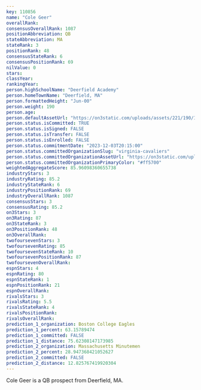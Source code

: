 ```yaml
---
key: 110856
name: "Cole Geer"
overallRank: 
consensusOverallRank: 1087
positionAbbreviation: QB
stateAbbreviation: MA
stateRank: 3
positionRank: 48
consensusStateRank: 6
consensusPositionRank: 69
nilValue: 0
stars: 
classYear: 
rankingYear: 
person.highSchoolName: "Deerfield Academy"
person.homeTownName: "Deerfield, MA"
person.formattedHeight: "Jun-00"
person.weight: 190
person.age: 
person.defaultAssetUrl: "https://on3static.com/uploads/assets/221/190/190221.png"
person.status.isCommitted: TRUE
person.status.isSigned: FALSE
person.status.isTransfer: FALSE
person.status.isEnrolled: FALSE
person.status.commitmentDate: "2023-12-03T20:15:00"
person.status.committedOrganizationSlug: "virginia-cavaliers"
person.status.committedOrganizationAssetUrl: "https://on3static.com/uploads/assets/779/214/214779.svg"
person.status.committedOrganizationPrimaryColor: "#ff5700"
weightedAggregateScore: 85.96098360655738
industryStars: 3
industryRating: 85.2
industryStateRank: 6
industryPositionRank: 69
industryOverallRank: 1087
consensusStars: 3
consensusRating: 85.2
on3Stars: 3
on3Rating: 87
on3StateRank: 3
on3PositionRank: 48
on3OverallRank: 
twofoursevenStars: 3
twofoursevenRating: 85
twofoursevenStateRank: 10
twofoursevenPositionRank: 87
twofoursevenOverallRank: 
espnStars: 4
espnRating: 80
espnStateRank: 1
espnPositionRank: 21
espnOverallRank: 
rivalsStars: 3
rivalsRating: 5.5
rivalsStateRank: 4
rivalsPositionRank: 
rivalsOverallRank: 
prediction_1_organization: Boston College Eagles
prediction_1_percent: 63.15789474
prediction_1_committed: FALSE
prediction_1_distance: 75.62308147173985
prediction_2_organization: Massachusetts Minutemen
prediction_2_percent: 28.947368421052627
prediction_2_committed: FALSE
prediction_2_distance: 12.825767419920304
---
```

Cole Geer is a QB prospect from Deerfield, MA.